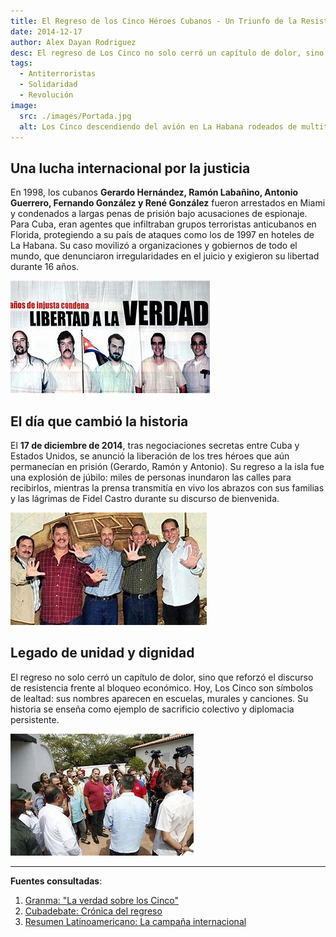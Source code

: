 ```yaml
---
title: El Regreso de los Cinco Héroes Cubanos - Un Triunfo de la Resistencia
date: 2014-12-17
author: Alex Dayan Rodriguez
desc: El regreso de Los Cinco no solo cerró un capítulo de dolor, sino que reforzó el discurso de resistencia frente al bloqueo económico. Hoy son símbolos de lealtad y su historia se enseña como ejemplo de sacrificio colectivo.
tags:
  - Antiterroristas
  - Solidaridad
  - Revolución
image:
  src: ./images/Portada.jpg
  alt: Los Cinco descendiendo del avión en La Habana rodeados de multitud
---
```


## Una lucha internacional por la justicia

En 1998, los cubanos **Gerardo Hernández, Ramón Labañino, Antonio Guerrero, Fernando González y René González** fueron arrestados en Miami y condenados a largas penas de prisión bajo acusaciones de espionaje. Para Cuba, eran agentes que infiltraban grupos terroristas anticubanos en Florida, protegiendo a su país de ataques como los de 1997 en hoteles de La Habana. Su caso movilizó a organizaciones y gobiernos de todo el mundo, que denunciaron irregularidades en el juicio y exigieron su libertad durante 16 años.

![Mural callejero con los rostros de Los Cinco](./images/Foto_1.jpg)

## El día que cambió la historia

El **17 de diciembre de 2014**, tras negociaciones secretas entre Cuba y Estados Unidos, se anunció la liberación de los tres héroes que aún permanecían en prisión (Gerardo, Ramón y Antonio). Su regreso a la isla fue una explosión de júbilo: miles de personas inundaron las calles para recibirlos, mientras la prensa transmitía en vivo los abrazos con sus familias y las lágrimas de Fidel Castro durante su discurso de bienvenida.

![Los Cinco en el aeropuerto](./images/Foto_2.jpg)

## Legado de unidad y dignidad

El regreso no solo cerró un capítulo de dolor, sino que reforzó el discurso de resistencia frente al bloqueo económico. Hoy, Los Cinco son símbolos de lealtad: sus nombres aparecen en escuelas, murales y canciones. Su historia se enseña como ejemplo de sacrificio colectivo y diplomacia persistente.

![Acto público con Los Cinco](./images/Foto_3.jpg)

---

**Fuentes consultadas**:

1. [Granma: "La verdad sobre los Cinco"](http://www.granma.cu/cinco-heroes)
2. [Cubadebate: Crónica del regreso](https://www.cubadebate.cu/especiales/2014/12/17/)
3. [Resumen Latinoamericano: La campaña internacional](https://www.resumenlatinoamericano.org/)
